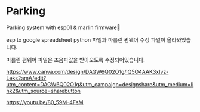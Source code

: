 # Parking
Parking system with esp01 &amp; marlin firmware

esp to google spreadsheet python 파일과
마를린 펌웨어 수정 파일이 올라와있습니다.

마를린 펌웨어 파일은 초음파값을 받아오도록 수정되어있습니다.

https://www.canva.com/design/DAGW6Q02O1g/lQ5O4AAK3xIvz-Leks2amA/edit?utm_content=DAGW6Q02O1g&utm_campaign=designshare&utm_medium=link2&utm_source=sharebutton

https://youtu.be/80_59M-4FsM
